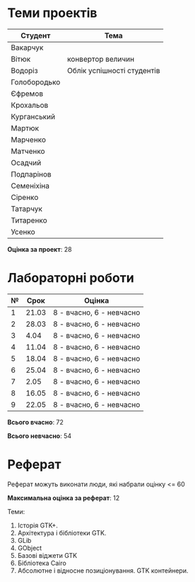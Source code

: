 # Теми проектів

|Студент|Тема|
|-|-|
|Вакарчук||
|Вітюк|конвертор величин|
|Водоріз|Облік успішності студентів|
|Голобородько||
|Єфремов||
|Крохальов||
|Курганський||
|Мартюк||
|Марченко||
|Матченко||
|Осадчий||
|Подпарінов||
|Семеніхіна||
|Сіренко||
|Татарчук||
|Титаренко||
|Усенко||

**Оцінка за проект**: 28

# Лабораторні роботи

|№|Срок|Оцінка|
|-|-|-|
|1|21.03|8 - вчасно, 6 - невчасно|
|2|28.03|8 - вчасно, 6 - невчасно|
|3|4.04|8 - вчасно, 6 - невчасно|
|4|11.04|8 - вчасно, 6 - невчасно|
|5|18.04|8 - вчасно, 6 - невчасно|
|6|25.04|8 - вчасно, 6 - невчасно|
|7|2.05|8 - вчасно, 6 - невчасно|
|8|16.05|8 - вчасно, 6 - невчасно|
|9|22.05|8 - вчасно, 6 - невчасно|

**Всього вчасно**: 72

**Всього невчасно**: 54

# Реферат

Реферат можуть виконати люди, які набрали оцінку <= 60

**Максимальна оцінка за реферат**: 12

Теми:
1. Історія GTK+.
2. Архітектура і бібліотеки GTK.
3. GLib
4. GObject
5. Базові віджети GTK
6. Бібліотека Cairo
7. Абсолютне і відносне позиціонування. GTK контейнери.
